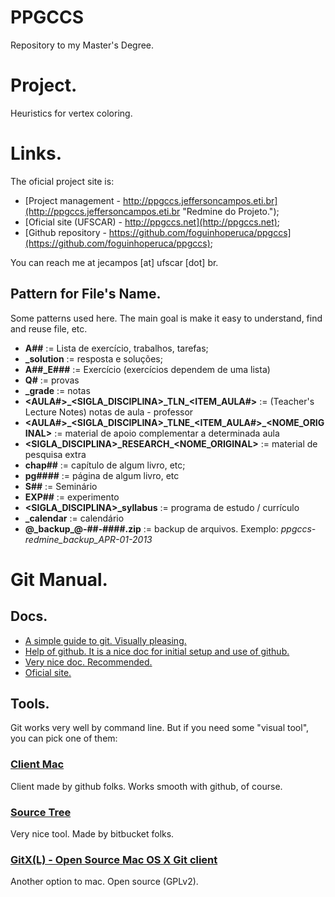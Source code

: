 # PPGCCS

Repository to my Master's Degree.

# Project.

Heuristics for vertex coloring.

# Links.

The oficial project site is:

* [Project management - http://ppgccs.jeffersoncampos.eti.br](http://ppgccs.jeffersoncampos.eti.br "Redmine do Projeto.");
* [Oficial site (UFSCAR) - http://ppgccs.net](http://ppgccs.net);
* [Github repository - https://github.com/foguinhoperuca/ppgccs](https://github.com/foguinhoperuca/ppgccs);

You can reach me at jecampos [at] ufscar [dot] br.

## Pattern for File's Name.

Some patterns used here. The main goal is make it easy to understand, find and reuse file, etc.

* **A##** := Lista de exercício, trabalhos, tarefas;
* **\_solution** := resposta e soluções;
* **A##_E###** := Exercício (exercícios dependem de uma lista)
* **Q#** := provas
* **_grade** := notas
* **\<AULA#\>\_\<SIGLA\_DISCIPLINA\>\_TLN\_\<ITEM_AULA#\>** := (Teacher's Lecture Notes) notas de aula - professor
* **\<AULA#\>\_\<SIGLA\_DISCIPLINA\>\_TLNE\_\<ITEM\_AULA#\>\_\<NOME\_ORIGINAL\>** := material de apoio complementar a determinada aula
* **\<SIGLA\_DISCIPLINA\>\_RESEARCH\_\<NOME\_ORIGINAL\>** := material de pesquisa extra
* **chap##** := capítulo de algum livro, etc;
* **pg####** := página de algum livro, etc
* **S##** := Seminário
* **EXP##** := experimento
* **\<SIGLA\_DISCIPLINA\>\_syllabus** := programa de estudo / currículo
* **_calendar** := calendário
* **@\_backup\_@-##-####.zip** := backup de arquivos. Exemplo: *ppgccs-redmine\_backup\_APR-01-2013*

# Git Manual.

## Docs.

* [A simple guide to git. Visually pleasing.](http://rogerdudler.github.io/git-guide/)
* [Help of github. It is a nice doc for initial setup and use of github.](https://help.github.com/)
* [Very nice doc. Recommended.](http://try.github.io/levels/1/challenges/1)
* [Oficial site.](http://git-scm.com/)

## Tools.

Git works very well by command line. But if you need some "visual tool", you can pick one of them:

### [Client Mac](http://mac.github.com/)

Client made by github folks. Works smooth with github, of course.

### [Source Tree](http://www.sourcetreeapp.com/)

Very nice tool. Made by bitbucket folks.

### [GitX(L) - Open Source Mac OS X Git client](http://gitx.laullon.com/)

Another option to mac. Open source (GPLv2).
